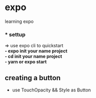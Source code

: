 # expo
learning expo
### * settup 
 => use expo cli to quickstart <br/>
**- expo init your name project**<br/>
**- cd init your name project**<br/>
**- yarn or expo start**<br/>

## creating a button <br/>
- use TouchOpacity && Style as Button



